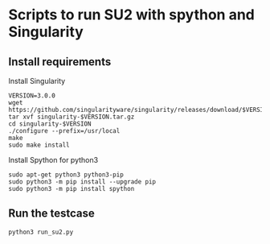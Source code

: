 # Scripts to run SU2 with spython and Singularity


## Install requirements

Install Singularity
~~~~
VERSION=3.0.0
wget https://github.com/singularityware/singularity/releases/download/$VERSION/singularity-$VERSION.tar.gz
tar xvf singularity-$VERSION.tar.gz
cd singularity-$VERSION
./configure --prefix=/usr/local
make
sudo make install
~~~~

Install Spython for python3
~~~~
sudo apt-get python3 python3-pip
sudo python3 -m pip install --upgrade pip
sudo python3 -m pip install spython
~~~~

## Run the testcase
~~~~
python3 run_su2.py
~~~~


